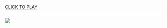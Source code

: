 
<a href="https://premium76.site?title=unblocked_goku_games&ref=13M">CLICK TO PLAY</a></h3>
<hr>

<a href="https://premium76.site?title=unblocked_goku_games&ref=13M"><img src="https://clearcache.store/games.png"></a>


